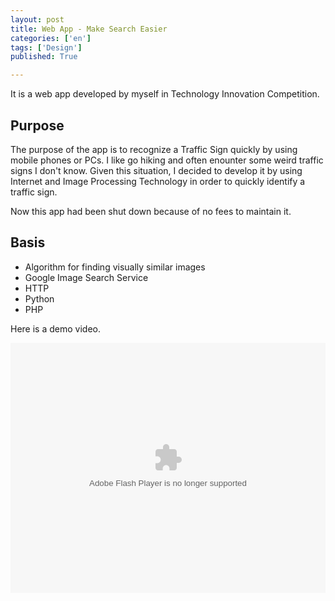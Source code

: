 ```yaml
---
layout: post
title: Web App - Make Search Easier
categories: ['en']
tags: ['Design']
published: True

---
```


It is a web app developed by myself in Technology Innovation Competition.

## Purpose

The purpose of the app is to recognize a Traffic Sign quickly by using mobile phones or PCs. I like go hiking and often enounter some weird traffic signs I don't know. Given this situation, I decided to develop it by using Internet and Image Processing Technology in order to quickly identify a traffic sign.

Now this app had been shut down because of no fees to maintain it.

## Basis

- Algorithm for finding visually similar images
- Google Image Search Service
- HTTP
- Python
- PHP

Here is a demo video.

<embed src="http://player.youku.com/player.php/sid/XMzU5Mjc2MTk2/v.swf" allowFullScreen="true" quality="high" width="100%" height="400" align="middle" allowScriptAccess="always" type="application/x-shockwave-flash">